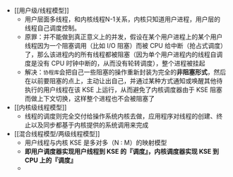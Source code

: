 - [[用户级/线程模型]]
	- 用户层面多线程，和内核线程N-1关系，内核只知道用户进程，用户层的线程自己调度控制。
	- 原罪：并不能做到真正意义上的并发，假设在某个用户进程上的某个用户线程因为一个阻塞调用（比如 I/O 阻塞）而被 CPU 给中断（抢占式调度）了，那么该进程内的所有线程都被阻塞（因为单个用户进程内的线程自调度是没有 CPU 时钟中断的，从而没有轮转调度），整个进程被挂起
	- 解决：`协程库`会把自己一些阻塞的操作重新封装为完全的**非阻塞形式**，然后在以前要阻塞的点上，主动让出自己，并通过某种方式通知或唤醒其他待执行的用户线程在该 KSE 上运行，从而避免了内核调度器由于 KSE 阻塞而做上下文切换，这样整个进程也不会被阻塞了
- [[内核级线程模型]]
	- 线程的调度则完全交付给操作系统内核去做，应用程序对线程的创建、终止以及同步都基于内核提供的系统调用来完成
- [[混合线程模型/两级线程模型]]
	- 用户线程与内核 KSE 是多对多（N : M）的映射模型
	- <a><strong>即用户调度器实现用户线程到 KSE 的『调度』，内核调度器实现 KSE 到 CPU 上的『调度』</strong></a>
	-